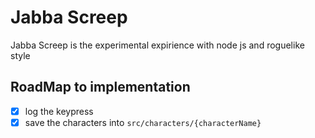 # Jabba Screep

Jabba Screep is the experimental expirience with node js and roguelike style

## RoadMap to implementation

- [x] log the keypress
- [x] save the characters into `src/characters/{characterName}`
